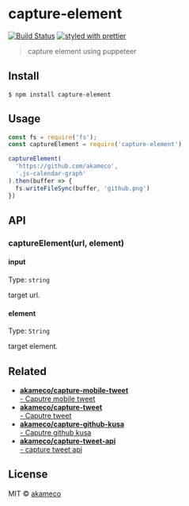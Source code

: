 # capture-element
[![Build Status](https://travis-ci.org/akameco/capture-element.svg?branch=master)](https://travis-ci.org/akameco/capture-element)
[![styled with prettier](https://img.shields.io/badge/styled_with-prettier-ff69b4.svg)](https://github.com/prettier/prettier)

> capture element using puppeteer


## Install

```
$ npm install capture-element
```


## Usage

```js
const fs = require('fs');
const captureElement = require('capture-element')

captureElement(
  'https://github.com/akameco',
  '.js-calendar-graph'
).then(buffer => {
  fs.writeFileSync(buffer, 'github.png')
})
```


## API

### captureElement(url, element)

#### input

Type: `string`

target url.

#### element

Type: `String`

target element.

## Related

* [**akameco/capture-mobile-tweet** <br> - Caputre mobile tweet](https://github.com/akameco/capture-mobile-tweet)
* [**akameco/capture-tweet** <br> - Caputre tweet](https://github.com/akameco/capture-tweet)
* [**akameco/capture-github-kusa** <br> - Caputre github kusa](https://github.com/akameco/capture-github-kusa)
* [**akameco/capture-tweet-api** <br> - capture tweet api](https://github.com/akameco/capture-tweet-api)

## License

MIT © [akameco](http://akameco.github.io)
